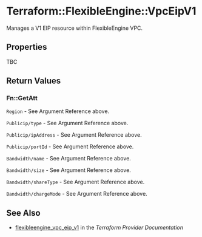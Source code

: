 # Terraform::FlexibleEngine::VpcEipV1

Manages a V1 EIP resource within FlexibleEngine VPC.

## Properties

TBC

## Return Values

### Fn::GetAtt

`Region` - See Argument Reference above.

`Publicip/type` - See Argument Reference above.

`Publicip/ipAddress` - See Argument Reference above.

`Publicip/portId` - See Argument Reference above.

`Bandwidth/name` - See Argument Reference above.

`Bandwidth/size` - See Argument Reference above.

`Bandwidth/shareType` - See Argument Reference above.

`Bandwidth/chargeMode` - See Argument Reference above.

## See Also

* [flexibleengine_vpc_eip_v1](https://www.terraform.io/docs/providers/flexibleengine/r/vpc_eip_v1.html) in the _Terraform Provider Documentation_